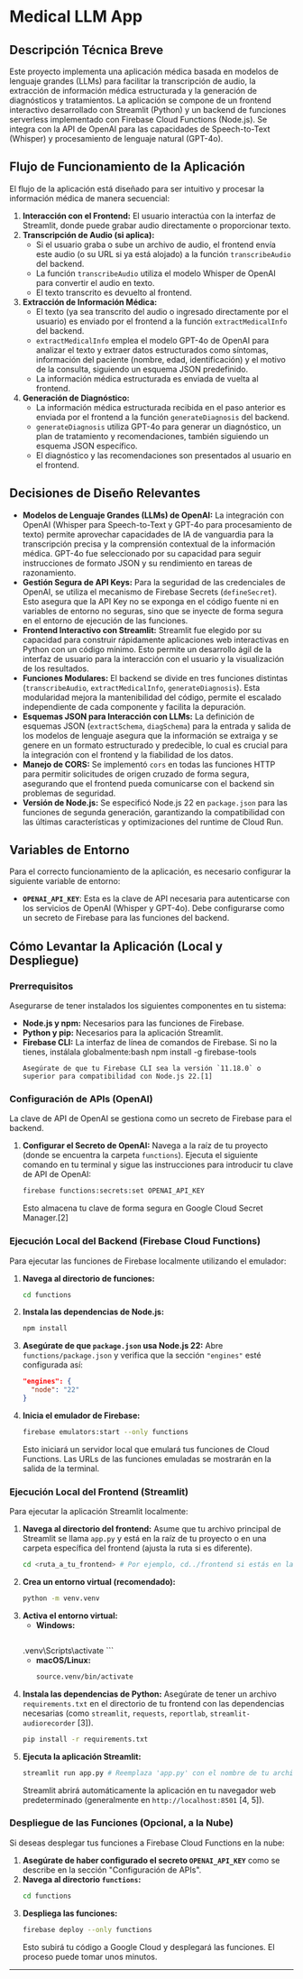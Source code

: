 # Medical LLM App

## Descripción Técnica Breve

Este proyecto implementa una aplicación médica basada en modelos de lenguaje grandes (LLMs) para facilitar la transcripción de audio, la extracción de información médica estructurada y la generación de diagnósticos y tratamientos. La aplicación se compone de un frontend interactivo desarrollado con Streamlit (Python) y un backend de funciones serverless implementado con Firebase Cloud Functions (Node.js). Se integra con la API de OpenAI para las capacidades de Speech-to-Text (Whisper) y procesamiento de lenguaje natural (GPT-4o).

## Flujo de Funcionamiento de la Aplicación

El flujo de la aplicación está diseñado para ser intuitivo y procesar la información médica de manera secuencial:

1.  **Interacción con el Frontend:** El usuario interactúa con la interfaz de Streamlit, donde puede grabar audio directamente o proporcionar texto.
2.  **Transcripción de Audio (si aplica):**
    *   Si el usuario graba o sube un archivo de audio, el frontend envía este audio (o su URL si ya está alojado) a la función `transcribeAudio` del backend.
    *   La función `transcribeAudio` utiliza el modelo Whisper de OpenAI para convertir el audio en texto.
    *   El texto transcrito es devuelto al frontend.
3.  **Extracción de Información Médica:**
    *   El texto (ya sea transcrito del audio o ingresado directamente por el usuario) es enviado por el frontend a la función `extractMedicalInfo` del backend.
    *   `extractMedicalInfo` emplea el modelo GPT-4o de OpenAI para analizar el texto y extraer datos estructurados como síntomas, información del paciente (nombre, edad, identificación) y el motivo de la consulta, siguiendo un esquema JSON predefinido.
    *   La información médica estructurada es enviada de vuelta al frontend.
4.  **Generación de Diagnóstico:**
    *   La información médica estructurada recibida en el paso anterior es enviada por el frontend a la función `generateDiagnosis` del backend.
    *   `generateDiagnosis` utiliza GPT-4o para generar un diagnóstico, un plan de tratamiento y recomendaciones, también siguiendo un esquema JSON específico.
    *   El diagnóstico y las recomendaciones son presentados al usuario en el frontend.

## Decisiones de Diseño Relevantes

*   **Modelos de Lenguaje Grandes (LLMs) de OpenAI:** La integración con OpenAI (Whisper para Speech-to-Text y GPT-4o para procesamiento de texto) permite aprovechar capacidades de IA de vanguardia para la transcripción precisa y la comprensión contextual de la información médica. GPT-4o fue seleccionado por su capacidad para seguir instrucciones de formato JSON y su rendimiento en tareas de razonamiento.
*   **Gestión Segura de API Keys:** Para la seguridad de las credenciales de OpenAI, se utiliza el mecanismo de Firebase Secrets (`defineSecret`). Esto asegura que la API Key no se exponga en el código fuente ni en variables de entorno no seguras, sino que se inyecte de forma segura en el entorno de ejecución de las funciones.
*   **Frontend Interactivo con Streamlit:** Streamlit fue elegido por su capacidad para construir rápidamente aplicaciones web interactivas en Python con un código mínimo. Esto permite un desarrollo ágil de la interfaz de usuario para la interacción con el usuario y la visualización de los resultados.
*   **Funciones Modulares:** El backend se divide en tres funciones distintas (`transcribeAudio`, `extractMedicalInfo`, `generateDiagnosis`). Esta modularidad mejora la mantenibilidad del código, permite el escalado independiente de cada componente y facilita la depuración.
*   **Esquemas JSON para Interacción con LLMs:** La definición de esquemas JSON (`extractSchema`, `diagSchema`) para la entrada y salida de los modelos de lenguaje asegura que la información se extraiga y se genere en un formato estructurado y predecible, lo cual es crucial para la integración con el frontend y la fiabilidad de los datos.
*   **Manejo de CORS:** Se implementó `cors` en todas las funciones HTTP para permitir solicitudes de origen cruzado de forma segura, asegurando que el frontend pueda comunicarse con el backend sin problemas de seguridad.
*   **Versión de Node.js:** Se especificó Node.js 22 en `package.json` para las funciones de segunda generación, garantizando la compatibilidad con las últimas características y optimizaciones del runtime de Cloud Run.

## Variables de Entorno

Para el correcto funcionamiento de la aplicación, es necesario configurar la siguiente variable de entorno:

*   **`OPENAI_API_KEY`**: Esta es la clave de API necesaria para autenticarse con los servicios de OpenAI (Whisper y GPT-4o). Debe configurarse como un secreto de Firebase para las funciones del backend.

## Cómo Levantar la Aplicación (Local y Despliegue)

### Prerrequisitos

Asegurarse de tener instalados los siguientes componentes en tu sistema:

*   **Node.js y npm:** Necesarios para las funciones de Firebase.
*   **Python y pip:** Necesarios para la aplicación Streamlit.
*   **Firebase CLI:** La interfaz de línea de comandos de Firebase. Si no la tienes, instálala globalmente:bash
    npm install -g firebase-tools
    ```
    Asegúrate de que tu Firebase CLI sea la versión `11.18.0` o superior para compatibilidad con Node.js 22.[1]

### Configuración de APIs (OpenAI)

La clave de API de OpenAI se gestiona como un secreto de Firebase para el backend.

1.  **Configurar el Secreto de OpenAI:**
    Navega a la raíz de tu proyecto (donde se encuentra la carpeta `functions`). Ejecuta el siguiente comando en tu terminal y sigue las instrucciones para introducir tu clave de API de OpenAI:
    ```bash
    firebase functions:secrets:set OPENAI_API_KEY
    ```
    Esto almacena tu clave de forma segura en Google Cloud Secret Manager.[2]

### Ejecución Local del Backend (Firebase Cloud Functions)

Para ejecutar las funciones de Firebase localmente utilizando el emulador:

1.  **Navega al directorio de funciones:**
    ```bash
    cd functions
    ```
2.  **Instala las dependencias de Node.js:**
    ```bash
    npm install
    ```
3.  **Asegúrate de que `package.json` usa Node.js 22:**
    Abre `functions/package.json` y verifica que la sección `"engines"` esté configurada así:
    ```json
    "engines": {
      "node": "22"
    }
    ```
4.  **Inicia el emulador de Firebase:**
    ```bash
    firebase emulators:start --only functions
    ```
    Esto iniciará un servidor local que emulará tus funciones de Cloud Functions. Las URLs de las funciones emuladas se mostrarán en la salida de la terminal.

### Ejecución Local del Frontend (Streamlit)

Para ejecutar la aplicación Streamlit localmente:

1.  **Navega al directorio del frontend:**
    Asume que tu archivo principal de Streamlit se llama `app.py` y está en la raíz de tu proyecto o en una carpeta específica del frontend (ajusta la ruta si es diferente).
    ```bash
    cd <ruta_a_tu_frontend> # Por ejemplo, cd../frontend si estás en la carpeta functions
    ```
2.  **Crea un entorno virtual (recomendado):**
    ```bash
    python -m venv.venv
    ```
3.  **Activa el entorno virtual:**
    *   **Windows:**
        ```bash
       .venv\Scripts\activate
        ```
    *   **macOS/Linux:**
        ```bash
        source.venv/bin/activate
        ```
4.  **Instala las dependencias de Python:**
    Asegúrate de tener un archivo `requirements.txt` en el directorio de tu frontend con las dependencias necesarias (como `streamlit`, `requests`, `reportlab`, `streamlit-audiorecorder` [3]).
    ```bash
    pip install -r requirements.txt
    ```
5.  **Ejecuta la aplicación Streamlit:**
    ```bash
    streamlit run app.py # Reemplaza 'app.py' con el nombre de tu archivo principal de Streamlit
    ```
    Streamlit abrirá automáticamente la aplicación en tu navegador web predeterminado (generalmente en `http://localhost:8501` [4, 5]).

### Despliegue de las Funciones (Opcional, a la Nube)

Si deseas desplegar tus funciones a Firebase Cloud Functions en la nube:

1.  **Asegúrate de haber configurado el secreto `OPENAI_API_KEY`** como se describe en la sección "Configuración de APIs".
2.  **Navega al directorio `functions`:**
    ```bash
    cd functions
    ```
3.  **Despliega las funciones:**
    ```bash
    firebase deploy --only functions
    ```
    Esto subirá tu código a Google Cloud y desplegará las funciones. El proceso puede tomar unos minutos.

---
